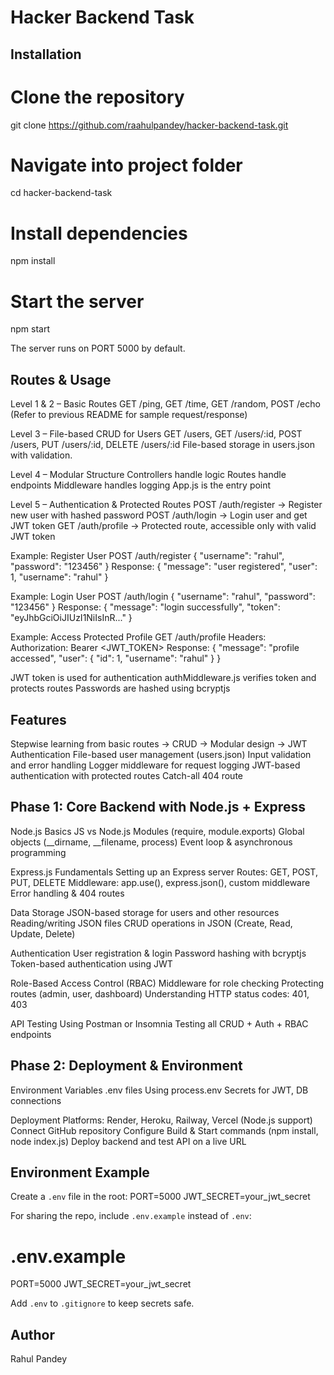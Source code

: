 # Hacker Backend Task

## Installation
# Clone the repository
git clone https://github.com/raahulpandey/hacker-backend-task.git

# Navigate into project folder
cd hacker-backend-task

# Install dependencies
npm install

# Start the server
npm start

The server runs on PORT 5000 by default.

## Routes & Usage

Level 1 & 2 – Basic Routes
GET /ping, GET /time, GET /random, POST /echo (Refer to previous README for sample request/response)

Level 3 – File-based CRUD for Users
GET /users, GET /users/:id, POST /users, PUT /users/:id, DELETE /users/:id
File-based storage in users.json with validation.

Level 4 – Modular Structure
Controllers handle logic
Routes handle endpoints
Middleware handles logging
App.js is the entry point

Level 5 – Authentication & Protected Routes
POST /auth/register → Register new user with hashed password
POST /auth/login → Login user and get JWT token
GET /auth/profile → Protected route, accessible only with valid JWT token

Example: Register User
POST /auth/register
{
  "username": "rahul",
  "password": "123456"
}
Response:
{
  "message": "user registered",
  "user": 1,
  "username": "rahul"
}

Example: Login User
POST /auth/login
{
  "username": "rahul",
  "password": "123456"
}
Response:
{
  "message": "login successfully",
  "token": "eyJhbGciOiJIUzI1NiIsInR..."
}

Example: Access Protected Profile
GET /auth/profile
Headers: Authorization: Bearer <JWT_TOKEN>
Response:
{
  "message": "profile accessed",
  "user": {
    "id": 1,
    "username": "rahul"
  }
}

JWT token is used for authentication
authMiddleware.js verifies token and protects routes
Passwords are hashed using bcryptjs

## Features
Stepwise learning from basic routes → CRUD → Modular design → JWT Authentication
File-based user management (users.json)
Input validation and error handling
Logger middleware for request logging
JWT-based authentication with protected routes
Catch-all 404 route

## Phase 1: Core Backend with Node.js + Express
Node.js Basics
JS vs Node.js
Modules (require, module.exports)
Global objects (__dirname, __filename, process)
Event loop & asynchronous programming

Express.js Fundamentals
Setting up an Express server
Routes: GET, POST, PUT, DELETE
Middleware: app.use(), express.json(), custom middleware
Error handling & 404 routes

Data Storage
JSON-based storage for users and other resources
Reading/writing JSON files
CRUD operations in JSON (Create, Read, Update, Delete)

Authentication
User registration & login
Password hashing with bcryptjs
Token-based authentication using JWT

Role-Based Access Control (RBAC)
Middleware for role checking
Protecting routes (admin, user, dashboard)
Understanding HTTP status codes: 401, 403

API Testing
Using Postman or Insomnia
Testing all CRUD + Auth + RBAC endpoints

## Phase 2: Deployment & Environment

Environment Variables
.env files
Using process.env
Secrets for JWT, DB connections

Deployment
Platforms: Render, Heroku, Railway, Vercel (Node.js support)
Connect GitHub repository
Configure Build & Start commands (npm install, node index.js)
Deploy backend and test API on a live URL

## Environment Example
Create a `.env` file in the root:
PORT=5000
JWT_SECRET=your_jwt_secret

For sharing the repo, include `.env.example` instead of `.env`:
# .env.example
PORT=5000
JWT_SECRET=your_jwt_secret

Add `.env` to `.gitignore` to keep secrets safe.

## Author
Rahul Pandey
